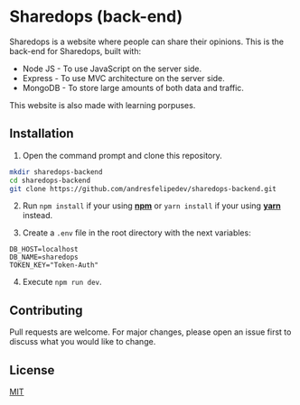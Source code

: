 # Sharedops (back-end)

Sharedops is a website where people can share their opinions. This is the back-end for Sharedops, built with:

* Node JS - To use JavaScript on the server side.
* Express - To use MVC architecture on the server side.
* MongoDB - To store large amounts of both data and traffic.

This website is also made with learning porpuses.

## Installation

1. Open the command prompt and clone this repository.
```bash
mkdir sharedops-backend
cd sharedops-backend
git clone https://github.com/andresfelipedev/sharedops-backend.git
```

2. Run `npm install` if your using [**npm**](https://www.npmjs.com/) or `yarn install` if your using [**yarn**](https://yarnpkg.com/) instead.

3. Create a `.env` file in the root directory with the next variables:
```
DB_HOST=localhost
DB_NAME=sharedops
TOKEN_KEY="Token-Auth"
```

4. Execute `npm run dev`.

## Contributing

Pull requests are welcome. For major changes, please open an issue first to discuss what you would like to change.

## License
[MIT](https://choosealicense.com/licenses/mit/)